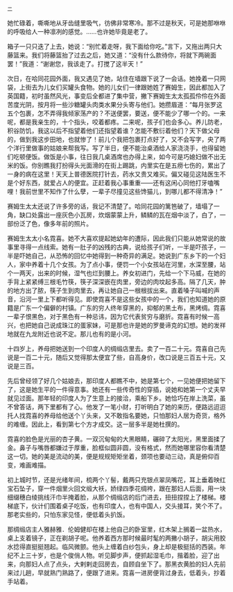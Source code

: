     二 

   她忙碌着，嘶嘶地从牙齿缝里吸气，彷佛非常寒冷。那不过是秋天，可是她那咻咻的呼吸给人一种凛冽的感觉。……也许她毕竟是老了。

   箱子一只只迭了上去，她说：“别忙着走呀，我下面给你吃。”言下，又拖出两只大藤篮来。我们将藤篮抬了过去之后，她又道：“没有什么款待你，将就下两碗面罢！”我道：“谢谢您，我该走了。打搅了这半天！”

   次日，在哈同花园外面，我又遇见了她，站住在墙跟下说了一会话。她挽着一只网袋，上街去为儿女们买罐头食物。她的儿女们一律跟她姓了赛姆生，因此都加入了英国籍，初时虽然风光，事变后全都进了集中营，撇下赛姆生太太孤孤伶伶在外面苦度光阴，按月将一些沙糖罐头肉类水果分头寄与他们。她攒眉道：“每月张罗这五个包裹，怎不弄得我倾家荡产的？不送便罢，要送，便不能少了哪一个的。一来呢，都是我亲生的，十个指头，咬着都疼。二来呢，孩子们也会多心。养儿防老，积谷防饥，我这以后不指望着他们还指望着谁？怎能不敷衍着他们？天下做父母的，做到我这步田地，也就惨了！前儿个我把包裹打点好了，又不会写字，央了两个洋行里做事的姑娘来帮我写。写了半日，便不能治桌酒给人家浇浇手，也得留她们吃顿便饭。做饭是小事，往日我几桌酒席也办得上来，如今可是巧媳妇做不出无米的饭。你别瞧我打扮得头光面滑的在街上踢跳，内里实在是五痨七伤的，累出了一身的病在这里！天天上普德医院打针去，药水又贵又难买。偏又碰见这陆医生不是个好东西，就爱占人的便宜。正赶着我心事重重——还有这闲心同他打牙嗑嘴哩！我前世里不知作了什么孽，一辈子尽撞见这些馋猫儿，到哪儿都不得清净！”

   赛姆生太太还说了许多旁的话，我记不清楚了。哈同花园的篱笆破了，墙塌了一角，缺口处露出一座灰色小瓦房，炊烟蒙蒙上升，鳞鳞的瓦在烟中淡了，白了，一部份泛了色，像多年前的照片。

   赛姆生太太小名霓喜。她不大喜欢提起她幼年的遭际，因此我们只能从她常说的故事里寻得一点线索。她有一肚子的凶残的古典，说给孩子们听，一半是吓孩子，一半是吓她自己，从恐怖的回忆中她得到一种奇异的满足。她说到广东乡下的一个妇人，家中养着十几个女孩。为了点小事，便罚一个小女孩站在河里，水深至腰，站个一两天，出来的时候，湿气也烂到腰上。养女初进门，先给一个下马威，在她的手背上紧紧缚三根毛竹筷，筷子深深嵌在肉里，旁边的肉坟起多高。隔了几天，肿的地方出了脓，筷子生到肉里去，再让她自己一根根拔出来。直着嗓子叫喊的声音，沿河一里上下都听得见。即使霓喜不是这些女孩中的一个，我们也知道她的原籍是广东一个偏僻的村镇。广东的穷人终年穿黑的，抑郁的黑土布，黑烤绸。霓喜一辈子恨黑色，对于黑色有一种忌讳，因为它代表贫穷与磨折。霓喜有时候一高兴，也把她自己说成珠江的蛋家妹，可是那也许是她的罗曼谛克的幻想。她的发祥地就在九龙附近也说不定。那儿也有的是小河。

   十四岁上，养母把她送到一个印度人的绸缎店里去。卖了一百二十元。霓喜自己先说是一百二十元，随后又觉得那太便宜了些，自高身价，改口说是三百五十元，又说是三百。

   先后曾经领了好几个姑娘去，那印度人都瞧不中，她是第七个，一见她便把她留下了，这是她生平的一件得意事。她还有一些传奇性的穿插，说她和她第一个丈夫早就见过面。那年轻的印度人为了生意上的接洽，乘船下乡。她恰巧在岸上洗菜，虽不曾答话，两下里都有了心。他发了一笔小财，打听明白了她的来历，便路远迢迢托人找霓喜的养母给他送个丫头来，又不敢指名要她，只怕那妇人居为奇货，格外的难缠。因此上，看到第七个方才成交。这一层多半是她杜撰的。

   霓喜的脸色是光丽的杏子黄。一双沉甸甸的大黑眼睛，碾碎了太阳光，黑里面揉了金。鼻子与嘴唇都嫌过于厚重，脸框似圆非圆，没有格式，然而她哪里容你看清楚这一切。她的美是流动的美，便是规规矩矩坐着，颈项也要动三动，真是俯仰百变，难画难描。

   初上城时节，还是光绪年间，梳两个丫髻，戴两只充银点翠凤嘴花，耳上垂着映红宝石坠子，穿一件烟里火回文缎大袄，娇绿四季花绸袴，跟在那妇人后面，用一块细缀穗白绫挑线汗巾半掩着脸，从那个绸缎店的后门进去，扭扭捏捏上了楼梯。楼梯底下，伙计们围着桌子吃饭，也有印度人，也有中国人，交头接耳，笑个不了。那老实些的，只怕东家见怪，便低着头扒饭。

   那绸缎店主人雅赫雅．伦姆健却在楼上他自己的卧室里，红木架上搁着一盆热水，桌上支着镜子，正在剃胡子呢。他养着西方那时候最时髦的两撇小胡子，胡尖用胶水捻得直挺挺翘起。临风微颤。他头上缠着白纱包头，身上却是极挺括的西装。年纪不上三十岁，也是个俊俏人物。听见脚步声，便抓起湿毛巾，揩着脸，迎了出来，向那妇人点了点头，大剌剌走回房去，自顾自坐下了。那黑衣黄脸的妇人先前来过儿趟，早就熟门熟路了，便跟了进来。霓喜一进房便背过身去，低着头，抄着手站着。

